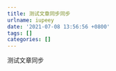 ```yaml
---
title: 测试文章同步同步
urlname: iupeey
date: '2021-07-08 13:56:56 +0800'
tags: []
categories: []
---
```


测试文章同步
